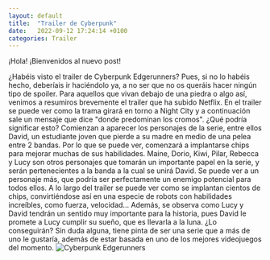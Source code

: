 ```yaml
---
layout: default
title:  "Trailer de Cyberpunk"
date:   2022-09-12 17:24:14 +0100
categories: Trailer
---
```

¡Hola! ¡Bienvenidos al nuevo post!

¿Habéis visto el trailer de Cyberpunk Edgerunners? Pues, si no lo habéis hecho, deberíais ir haciéndolo ya, a no ser que no os queráis hacer ningún tipo de spoiler. Para aquellos que vivan debajo de una piedra o algo así, venimos a resumiros brevemente el trailer que ha subido Netflix. En el trailer se puede ver como la trama girará en torno a Night City y a continuación sale un mensaje que dice "donde predominan los cromos". ¿Qué podría significar esto?
Comienzan a aparecer los personajes de la serie, entre ellos David, un estudiante joven que pierde a su madre en medio de una pelea entre 2 bandas. Por lo que se puede ver, comenzará a implantarse chips para mejorar muchas de sus habilidades. Maine, Dorio, Kiwi, Pilar, Rebecca y Lucy son otros personajes que tomarán un importante papel en la serie, y serán pertenecientes a la banda a la cual se unirá David.
Se puede ver a un personaje más, que podría ser perfectamente un enemigo potencial para todos ellos.
A lo largo del trailer se puede ver como se implantan cientos de chips, convirtiéndose así en una especie de robots con habilidades increíbles, como fuerza, velocidad...
Además, se observa como Lucy y David tendrán un sentido muy importante para la historia, pues David le promete a Lucy cumplir su sueño, que es llevarla a la luna. ¿Lo conseguirán?
Sin duda alguna, tiene pinta de ser una serie que a más de uno le gustaría, además de estar basada en uno de los mejores videojuegos del momento. 
<img src="https://www.cyberpunk.net/build/images/edgerunners/phase2/cover-desktop@1x-e6d6aaa1.jpg" alt="Cyberpunk Edgerunners">